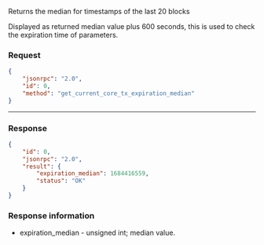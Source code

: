 Returns the median for timestamps of the last 20 blocks

Displayed as returned median value plus 600 seconds, this is used to check the expiration time of parameters.

### Request

```json
{
	"jsonrpc": "2.0",
	"id": 0,
	"method": "get_current_core_tx_expiration_median"
}
```

---

### Response

```json
{
	"id": 0,
	"jsonrpc": "2.0",
	"result": {
		"expiration_median": 1684416559,
		"status": "OK"
	}
}
```

### Response information

- expiration_median - unsigned int; median value.